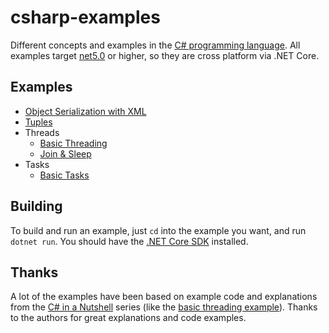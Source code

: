 # csharp-examples

Different concepts and examples in the [C# programming language](https://docs.microsoft.com/en-us/dotnet/csharp/). All examples target [net5.0](https://docs.microsoft.com/en-us/dotnet/standard/frameworks) or higher, so they are cross platform via .NET Core.

## Examples

- [Object Serialization with XML](./serialization-xml/Program.cs)
- [Tuples](./tuples/Program.cs)
- Threads
  - [Basic Threading](./threads-basic/Program.cs)
  - [Join & Sleep](./threads-join-sleep/Program.cs)
- Tasks
  - [Basic Tasks](./tasks-basic/Program.cs)

## Building

To build and run an example, just `cd` into the example you want, and run `dotnet run`. You should have the [.NET Core SDK](https://dotnet.microsoft.com/download/dotnet-core) installed.

## Thanks

A lot of the examples have been based on example code and explanations from the [C# in a Nutshell](http://www.albahari.com/nutshell/) series (like the [basic threading example](./threads-basic/Program.cs)). Thanks to the authors for great explanations and code examples.